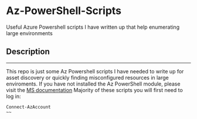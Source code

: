 # Az-PowerShell-Scripts
Useful Azure Powershell scripts I have written up that help enumerating large environments

## Description
----------------------------------
This repo is just some Az Powershell scripts I have needed to write up for asset discovery or quickly finding misconfigured resources in large enviroments. If you have not installed the Az PowerShell module, please visit the [MS documentation](https://docs.microsoft.com/en-us/powershell/azure/install-az-ps?view=azps-8.0.0)  Majority of these scripts you will first need to log in:

~~~
Connect-AzAccount
~~

